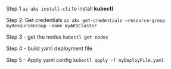 Step 1 ```az aks install-cli``` to install **kubectl**

Step 2: Get credentials
```az aks get-credentials —resource-group myResourceGroup —name myAKSCluster   ``` 

Step 3 - get the nodes
```kubectl get nodes   ```

Step 4 - build yaml deployment file

Step 5 - Apply yaml config 
```kubectl apply -f myDeployFile.yaml   ```
